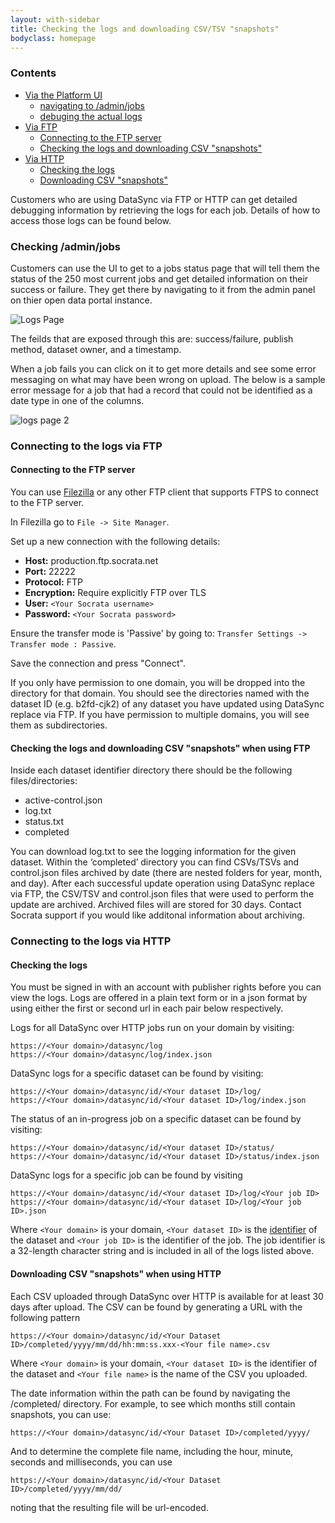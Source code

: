 ```yaml
---
layout: with-sidebar
title: Checking the logs and downloading CSV/TSV "snapshots"
bodyclass: homepage
---
```





### Contents
- [Via the Platform UI](#viewing-the-ui-logs)
    - [navigating to <domain>/admin/jobs](#navigating-to-the-logs)
    - [debuging the actual logs](#debuging-the-logs)
- [Via FTP](#connecting-to-the-logs-via-ftp)
    - [Connecting to the FTP server](#connecting-to-the-ftp-server)
    - [Checking the logs and downloading CSV "snapshots"](#checking-the-logs-and-downloading-csv-snapshots-when-using-ftp)
- [Via HTTP](#connecting-to-the-logs-via-http)
    - [Checking the logs](#checking-the-logs)
    - [Downloading CSV "snapshots"](#downloading-csv-snapshots-when-using-http)

Customers who are using DataSync via FTP or HTTP can get detailed debugging information by retrieving the logs for each job.  Details of how to access those logs can be found below.   

### Checking <domain>/admin/jobs 
Customers can use the UI to get to a jobs status page that will tell them the status of the 250 most current jobs and get detailed information on their success or failure. They get there by navigating to it from the admin panel on thier open data portal instance. 

![Logs Page](/datasync/images/sample_log_page.png)

The feilds that are exposed through this are: success/failure, publish method, dataset owner, and a timestamp. 

When a job fails you can click on it to get more details and see some error messaging on what may have been wrong on upload.  The below is a sample error message for a job that had a record that could not be identified as a date type in one of the columns. 

![logs page 2](/datasync/images/sample_error.png)

### Connecting to the logs via FTP

#### Connecting to the FTP server
You can use [Filezilla](https://filezilla-project.org/) or any other FTP client that supports FTPS to connect to the FTP server.

In Filezilla go to `File -> Site Manager`.

Set up a new connection with the following details:

- **Host:** production.ftp.socrata.net
- **Port:** 22222
- **Protocol:** FTP
- **Encryption:** Require explicitly FTP over TLS
- **User:** `<Your Socrata username>`
- **Password:** `<Your Socrata password>`

Ensure the transfer mode is 'Passive' by going to:
    `Transfer Settings -> Transfer mode : Passive`.

Save the connection and press "Connect".

If you only have permission to one domain, you will be dropped into the directory for that domain. You should see the directories named with the dataset ID (e.g. b2fd-cjk2) of any dataset you have updated using DataSync replace via FTP. If you have permission to multiple domains, you will see them as subdirectories.

#### Checking the logs and downloading CSV "snapshots" when using FTP
Inside each dataset identifier directory there should be the following files/directories:
- active-control.json
- log.txt
- status.txt
- completed

You can download log.txt to see the logging information for the given dataset. Within the ‘completed’ directory you can find CSVs/TSVs and control.json files archived by date (there are nested folders for year, month, and day). After each successful update operation using DataSync replace via FTP, the CSV/TSV and control.json files that were used to perform the update are archived. Archived files will are stored for 30 days. Contact Socrata support if you would like additonal information about archiving.

### Connecting to the logs via HTTP
#### Checking the logs
You must be signed in with an account with publisher rights before you can view the logs.  Logs are offered in a plain text form or in a json format by using either the first or second url in each pair below respectively.

Logs for all DataSync over HTTP jobs run on your domain by visiting:

    https://<Your domain>/datasync/log
    https://<Your domain>/datasync/log/index.json

DataSync logs for a specific dataset can be found by visiting:

    https://<Your domain>/datasync/id/<Your dataset ID>/log/
    https://<Your domain>/datasync/id/<Your dataset ID>/log/index.json

The status of an in-progress job on a specific dataset can be found by visiting:

    https://<Your domain>/datasync/id/<Your dataset ID>/status/
    https://<Your domain>/datasync/id/<Your dataset ID>/status/index.json

DataSync logs for a specific job can be found by visiting

    https://<Your domain>/datasync/id/<Your dataset ID>/log/<Your job ID>
    https://<Your domain>/datasync/id/<Your dataset ID>/log/<Your job ID>.json

Where
`<Your domain>` is your domain, `<Your dataset ID>` is the [identifier](http://socrata.github.io/datasync/resources/fac-common-problems.html#what-is-the-id-of-my-dataset) of the dataset and `<Your job ID>` is the identifier of the job.  The job identifier is a 32-length character string and is included in all of the logs listed above.

#### Downloading CSV "snapshots" when using HTTP
Each CSV uploaded through DataSync over HTTP is available for at least 30 days after upload.  The CSV can be found by generating a URL with the following pattern

    https://<Your domain>/datasync/id/<Your Dataset ID>/completed/yyyy/mm/dd/hh:mm:ss.xxx-<Your file name>.csv

Where `<Your domain>` is your domain, `<Your dataset ID>` is the identifier of the dataset and `<Your file name>` is the name of the CSV you uploaded.

The date information within the path can be found by navigating the /completed/ directory.  For example, to see which months still contain snapshots, you can use:

    https://<Your domain>/datasync/id/<Your Dataset ID>/completed/yyyy/

And to determine the complete file name, including the hour, minute, seconds and milliseconds, you can use

    https://<Your domain>/datasync/id/<Your Dataset ID>/completed/yyyy/mm/dd/

noting that the resulting file will be url-encoded.




